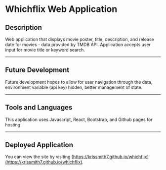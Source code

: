 # Whichflix Web Application

## Description
Web application that displays movie poster, title, description, and release date for movies - data provided by TMDB API. Application accepts user input for movie title or keyword search.

---

## Future Development
Future development hopes to allow for user navigation through the data, environment variable (api key) hidden, better management of state.

---

## Tools and Languages
This application uses Javascript, React, Bootstrap, and Github pages for hosting.

---

## Deployed Application
You can view the site by visiting [https://krissmith7.github.io/whichflix](https://krissmith7.github.io/whichflix).